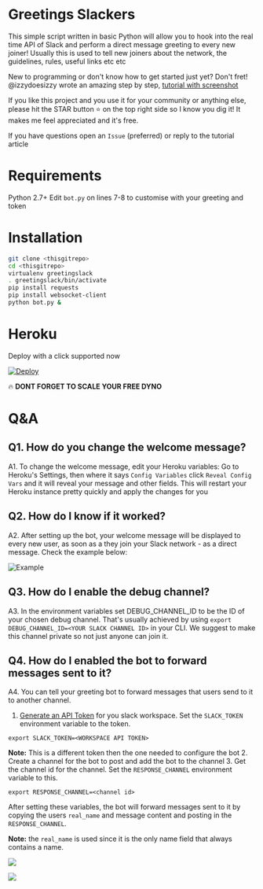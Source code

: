# Greetings Slackers
This simple script written in basic Python will allow you to hook into the real time API of Slack and perform a direct message greeting to every new joiner!
Usually this is used to tell new joiners about the network, the guidelines, rules, useful links etc etc

New to programming or don't know how to get started just yet? Don't fret! @izzydoesizzy wrote an amazing step by step, [tutorial with screenshot](https://medium.com/@izzydoesizzy/create-a-slack-bot-that-privately-greets-new-users-in-5-easy-steps-a38eabeabcb5)

If you like this project and you use it for your community or anything else, please hit the STAR button ⭐️ on the top right side so I know you dig it! It makes me feel appreciated and it's free.

If you have questions open an `Issue` (preferred) or reply to the tutorial article

# Requirements
Python 2.7+
Edit `bot.py` on lines 7-8 to customise with your greeting and token

# Installation
```bash
git clone <thisgitrepo>
cd <thisgitrepo>
virtualenv greetingslack
. greetingslack/bin/activate
pip install requests
pip install websocket-client
python bot.py &
```

# Heroku
Deploy with a click supported now

[![Deploy](https://www.herokucdn.com/deploy/button.png)](https://heroku.com/deploy)

🔥 **DONT FORGET TO SCALE YOUR FREE DYNO**

# Q&A

## Q1. How do you change the welcome message?
A1.
To change the welcome message, edit your Heroku variables:
Go to Heroku's Settings, then  where it says `Config Variables` click `Reveal Config Vars` and it will reveal your message and other fields.  This will restart your Heroku instance pretty quickly and apply the changes for you

## Q2. How do I know if it worked?
A2.
After setting up the bot, your welcome message will be displayed to every new user, as soon as a they join your Slack network - as a direct message.
Check the example below:

![Example](https://i.snag.gy/YyOLfb.jpg)

## Q3. How do I enable the debug channel?
A3.
In the environment variables set DEBUG_CHANNEL_ID to be the ID of your chosen debug channel. That's usually achieved by using `export DEBUG_CHANNEL_ID=<YOUR SLACK CHANNEL ID>` in your CLI. We suggest to make this channel private so not just anyone can join it.


## Q4. How do I enabled the bot to forward messages sent to it?
A4. You can tell your greeting bot to forward messages that users send to it to another channel.

1. [Generate an API Token](https://api.slack.com/custom-integrations/legacy-tokens) for you slack workspace. Set the `SLACK_TOKEN` environment variable to the token.

  ```
  export SLACK_TOKEN=<WORKSPACE API TOKEN>
  ```
  **Note:** This is a different token then the one needed to configure the bot
2. Create a channel for the bot to post and add the bot to the channel
3. Get the channel id for the channel. Set the `RESPONSE_CHANNEL` environment variable to this.

  ```
  export RESPONSE_CHANNEL=<channel id>
  ```

After setting these variables, the bot will forward messages sent to it by copying the users `real_name` and message content and posting in the `RESPONSE_CHANNEL`.

**Note:** the `real_name` is used since it is the only name field that always contains a name.


![](https://i.imgur.com/24TzT9a.png)

![](https://i.imgur.com/SH7Fnyv.png)
